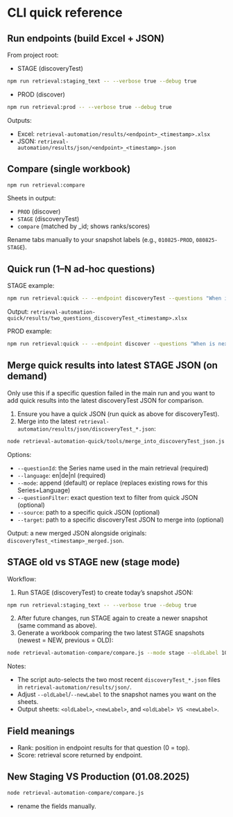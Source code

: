 # CLI quick reference



## Run endpoints (build Excel + JSON)
From project root:
- STAGE (discoveryTest)
```bash
npm run retrieval:staging_text -- --verbose true --debug true
```
- PROD (discover)
```bash
npm run retrieval:prod -- --verbose true --debug true
```

Outputs:
- Excel: `retrieval-automation/results/<endpoint>_<timestamp>.xlsx`
- JSON: `retrieval-automation/results/json/<endpoint>_<timestamp>.json`

## Compare (single workbook)
```bash
npm run retrieval:compare
```
Sheets in output:
- `PROD` (discover)
- `STAGE` (discoveryTest)
- `compare` (matched by _id; shows ranks/scores)

Rename tabs manually to your snapshot labels (e.g., `010825-PROD`, `080825-STAGE`).

## Quick run (1–N ad‑hoc questions)
STAGE example:
```bash
npm run retrieval:quick -- --endpoint discoveryTest --questions "When is next APICon New York happening?" "When is next apicon New York happening?"
```
Output: `retrieval-automation-quick/results/two_questions_discoveryTest_<timestamp>.xlsx`

PROD example:
```bash
npm run retrieval:quick -- --endpoint discover --questions "When is next APICon New York happening?"
```

## Merge quick results into latest STAGE JSON (on demand)
Only use this if a specific question failed in the main run and you want to add quick results into the latest discoveryTest JSON for comparison.

1) Ensure you have a quick JSON (run quick as above for discoveryTest).
2) Merge into the latest `retrieval-automation/results/json/discoveryTest_*.json`:
```bash
node retrieval-automation-quick/tools/merge_into_discoveryTest_json.js --questionId "BASTA! Spring" --language de --mode append
```
Options:
- `--questionId`: the Series name used in the main retrieval (required)
- `--language`: en|de|nl (required)
- `--mode`: append (default) or replace (replaces existing rows for this Series+Language)
- `--questionFilter`: exact question text to filter from quick JSON (optional)
- `--source`: path to a specific quick JSON (optional)
- `--target`: path to a specific discoveryTest JSON to merge into (optional)

Output: a new merged JSON alongside originals: `discoveryTest_<timestamp>_merged.json`.

## STAGE old vs STAGE new (stage mode)
Workflow:
1) Run STAGE (discoveryTest) to create today’s snapshot JSON:
```bash
npm run retrieval:staging_text -- --verbose true --debug true
```
2) After future changes, run STAGE again to create a newer snapshot (same command as above).
3) Generate a workbook comparing the two latest STAGE snapshots (newest = NEW, previous = OLD):
```bash
node retrieval-automation-compare/compare.js --mode stage --oldLabel 100925-STAGE --newLabel 120925-STAGE
```
Notes:
- The script auto-selects the two most recent `discoveryTest_*.json` files in `retrieval-automation/results/json/`.
- Adjust `--oldLabel`/`--newLabel` to the snapshot names you want on the sheets.
- Output sheets: `<oldLabel>`, `<newLabel>`, and `<oldLabel> VS <newLabel>`.

## Field meanings
- Rank: position in endpoint results for that question (0 = top).
- Score: retrieval score returned by endpoint.

## New Staging VS Production (01.08.2025)
```bash
node retrieval-automation-compare/compare.js
```
- rename the fields manually. 